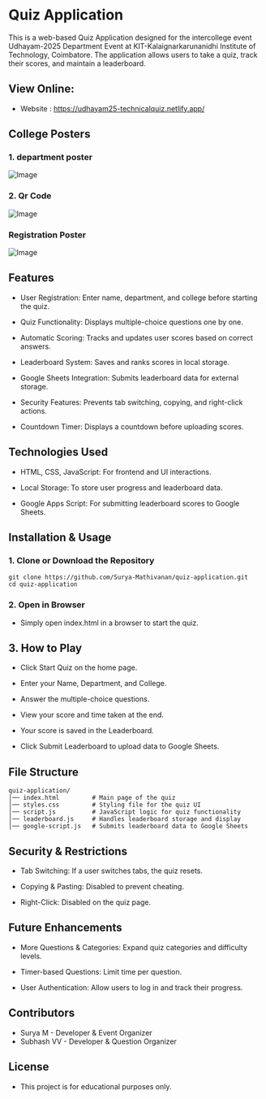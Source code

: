 # Quiz Application
This is a web-based Quiz Application designed for the intercollege event Udhayam-2025 Department Event at KIT-Kalaignarkarunanidhi Institute of Technology, Coimbatore. The application allows users to take a quiz, track their scores, and maintain a leaderboard.

## View Online:
 - Website : https://udhayam25-technicalquiz.netlify.app/

## College Posters
### 1. department poster
![Image](https://github.com/user-attachments/assets/1bbce667-a473-4a3f-8324-2abc454dfed0)
### 2. Qr Code 
![Image](https://github.com/user-attachments/assets/b1a00a75-5e5b-4b14-a35a-693cd1fc30aa)
### Registration Poster
![Image](https://github.com/user-attachments/assets/82d32778-82d3-430b-836e-d555241b541b)


## Features
 - User Registration: Enter name, department, and college before starting the quiz.

 - Quiz Functionality: Displays multiple-choice questions one by one.

 - Automatic Scoring: Tracks and updates user scores based on correct answers.

 - Leaderboard System: Saves and ranks scores in local storage.

 - Google Sheets Integration: Submits leaderboard data for external storage.

 - Security Features: Prevents tab switching, copying, and right-click actions.

 - Countdown Timer: Displays a countdown before uploading scores.

## Technologies Used
 - HTML, CSS, JavaScript: For frontend and UI interactions.

 - Local Storage: To store user progress and leaderboard data.

 - Google Apps Script: For submitting leaderboard scores to Google Sheets.

## Installation & Usage
### 1. Clone or Download the Repository
```
git clone https://github.com/Surya-Mathivanan/quiz-application.git
cd quiz-application
```
### 2. Open in Browser
 - Simply open index.html in a browser to start the quiz.

## 3. How to Play
 - Click Start Quiz on the home page.

 - Enter your Name, Department, and College.

 - Answer the multiple-choice questions.

 - View your score and time taken at the end.

 - Your score is saved in the Leaderboard.

 - Click Submit Leaderboard to upload data to Google Sheets.

## File Structure
```
quiz-application/
│── index.html         # Main page of the quiz
│── styles.css         # Styling file for the quiz UI
│── script.js          # JavaScript logic for quiz functionality
│── leaderboard.js     # Handles leaderboard storage and display
│── google-script.js   # Submits leaderboard data to Google Sheets
```

## Security & Restrictions
 - Tab Switching: If a user switches tabs, the quiz resets.

 - Copying & Pasting: Disabled to prevent cheating.

 - Right-Click: Disabled on the quiz page.

## Future Enhancements
 - More Questions & Categories: Expand quiz categories and difficulty levels.

 - Timer-based Questions: Limit time per question.

 - User Authentication: Allow users to log in and track their progress.

## Contributors
 - Surya M - Developer & Event Organizer
 - Subhash VV - Developer & Question Organizer

## License
 - This project is for educational purposes only.




























